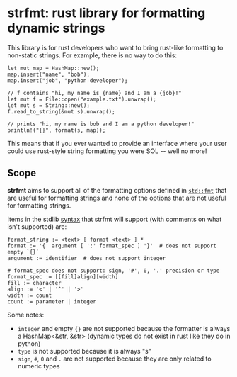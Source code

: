 # strfmt: rust library for formatting dynamic strings

This library is for rust developers who want to bring rust-like
formatting to non-static strings. For example, there is no way to
do this:

```
let mut map = HashMap::new();
map.insert("name", "bob");
map.insert("job", "python developer");

// f contains "hi, my name is {name} and I am a {job}!"
let mut f = File::open("example.txt").unwrap();
let mut s = String::new();
f.read_to_string(&mut s).unwrap();

// prints "hi, my name is bob and I am a python developer!"
println!("{}", format(s, map));
```

This means that if you ever wanted to provide an interface where
your user could use rust-style string formatting you were SOL -- well
no more!

## Scope

**strfmt** aims to support all of the formatting options defined in
[`std::fmt`](https://doc.rust-lang.org/std/fmt/) that are useful for 
formatting strings and none of the options that are not useful for 
formatting strings.

Items in the stdlib [syntax](https://doc.rust-lang.org/std/fmt/#syntax) that 
strfmt will support (with comments on what isn't supported) are:
```
format_string := <text> [ format <text> ] *
format := '{' argument [ ':' format_spec ] '}'  # does not support empty `{}`
argument := identifier  # does not support integer

# format_spec does not support: sign, '#', 0, '.' precision or type
format_spec := [[fill]align][width]
fill := character
align := '<' | '^' | '>'
width := count
count := parameter | integer
```

Some notes:
- `integer` and empty `{}` are not supported because the formatter is always a
    HashMap<&str, &str> (dynamic types do not exist in rust like they do in python)
- `type` is not supported because it is always "s"
- `sign`, `#`, `0` and `.` are not supported because they are only related to numeric
    types
